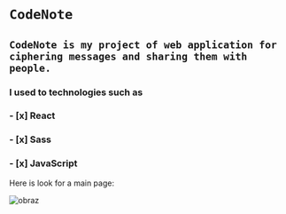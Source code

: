 # `CodeNote`
## `CodeNote is my project of web application for ciphering messages and sharing them with people.`

### I used to technologies such as
### - [x] React
### - [x] Sass
### - [x] JavaScript

Here is look for a main page:

![obraz](https://user-images.githubusercontent.com/56019032/71365054-2ee45d80-259e-11ea-8bc9-17ff845911ee.png)








